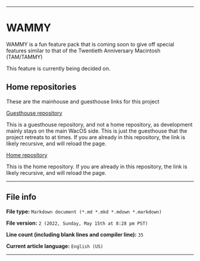 
***

# WAMMY

WAMMY is a fun feature pack that is coming soon to give off special features similar to that of the Twentieth Anniversary Macintosh (TAM/TAMMY)

This feature is currently being decided on.

## Home repositories

These are the mainhouse and guesthouse links for this project

[Guesthouse repository](https://github.com/seanpm2001/WacOS_WAMMY/)

This is a guesthouse repository, and not a home repository, as development mainly stays on the main WacOS side. This is just the guesthouse that the project retreats to at times. If you are already in this repository, the link is likely recursive, and will reload the page.

[Home repository](https://github.com/seanpm2001/WacOS/tree/WacOS-dev/WAMMY/)

This is the home repository. If you are already in this repository, the link is likely recursive, and will reload the page.

***

## File info

**File type:** `Markdown document (*.md *.mkd *.mdown *.markdown)`

**File version:** `2 (2022, Sunday, May 15th at 8:28 pm PST)`

**Line count (including blank lines and compiler line):** `35`

**Current article language:** `English (US)`

***

